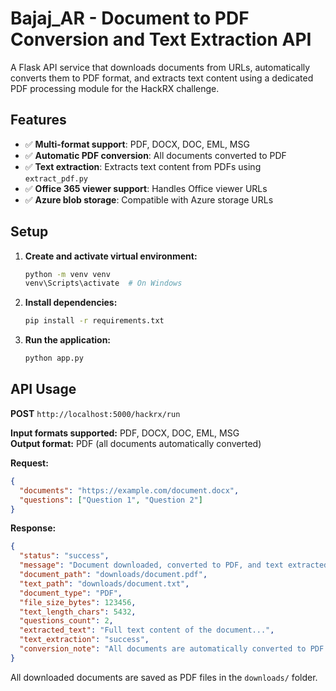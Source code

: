 # Bajaj_AR - Document to PDF Conversion and Text Extraction API

A Flask API service that downloads documents from URLs, automatically converts them to PDF format, and extracts text content using a dedicated PDF processing module for the HackRX challenge.

## Features

- ✅ **Multi-format support**: PDF, DOCX, DOC, EML, MSG
- ✅ **Automatic PDF conversion**: All documents converted to PDF
- ✅ **Text extraction**: Extracts text content from PDFs using `extract_pdf.py`
- ✅ **Office 365 viewer support**: Handles Office viewer URLs
- ✅ **Azure blob storage**: Compatible with Azure storage URLs

## Setup

1. **Create and activate virtual environment:**

   ```bash
   python -m venv venv
   venv\Scripts\activate  # On Windows
   ```

2. **Install dependencies:**

   ```bash
   pip install -r requirements.txt
   ```

3. **Run the application:**
   ```bash
   python app.py
   ```

## API Usage

**POST** `http://localhost:5000/hackrx/run`

**Input formats supported:** PDF, DOCX, DOC, EML, MSG  
**Output format:** PDF (all documents automatically converted)

**Request:**

```json
{
  "documents": "https://example.com/document.docx",
  "questions": ["Question 1", "Question 2"]
}
```

**Response:**

```json
{
  "status": "success",
  "message": "Document downloaded, converted to PDF, and text extracted successfully",
  "document_path": "downloads/document.pdf",
  "text_path": "downloads/document.txt",
  "document_type": "PDF",
  "file_size_bytes": 123456,
  "text_length_chars": 5432,
  "questions_count": 2,
  "extracted_text": "Full text content of the document...",
  "text_extraction": "success",
  "conversion_note": "All documents are automatically converted to PDF format and text is extracted"
}
```

All downloaded documents are saved as PDF files in the `downloads/` folder.

